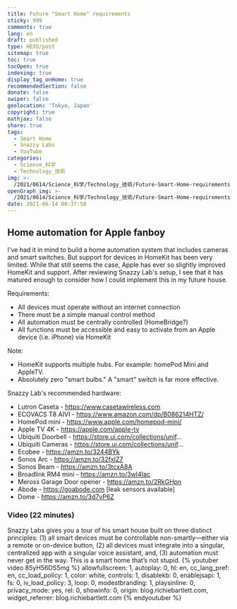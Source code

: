 ```yaml
---
title: Future "Smart Home" requirements
sticky: 999
comments: true
lang: en
draft: published
type: HEXO/post
sitemap: true
toc: true
tocOpen: true
indexing: true
display_tag_onHome: true
recommendedSection: false
donate: false
swiper: false
geolocation: 'Tokyo, Japan'
copyright: true
mathjax: false
share: true
tags:
  - Smart Home
  - Snazzy Labs
  - YouTube
categories:
  - Science_科学
  - Technology_技術
img: >-
  /2021/0614/Science_科学/Technology_技術/Future-Smart-Home-requirements/AdobeStock_226259350.svg
openGraph_img: >-
  /2021/0614/Science_科学/Technology_技術/Future-Smart-Home-requirements/AdobeStock_226259350.png
date: 2021-06-14 00:37:58
---
```


## Home automation for Apple fanboy
I've had it in mind to build a home automation system that includes cameras and smart switches. But support for devices in HomeKit has been very limited. While that still seems the case, Apple has ever so slightly improved HomeKit and support. After reviewing Snazzy Lab's setup, I see that it has matured enough to consider how I could implement this in my future house. 


Requirements:
- All devices must operate without an internet connection
- There must be a simple manual control method
- All automation must be centrally controlled (HomeBridge?)
- All functions must be accessible and easy to activate from an Apple device (i.e. iPhone) via HomeKit


Note:
* HomeKit supports multiple hubs. For example: homePod Mini and AppleTV.
* Absolutely zero "smart bulbs." A "smart" switch is far more effective.


Snazzy Lab's recommended hardware:
- Lutron Caseta - https://www.casetawireless.com
- ECOVACS T8 AIVI - https://www.amazon.com/dp/B086214HTZ/
- HomePod mini - https://www.apple.com/homepod-mini/
- Apple TV 4K - https://apple.com/apple-tv
- Ubiquiti Doorbell - https://store.ui.com/collections/unif...
- Ubiquiti Cameras - https://store.ui.com/collections/unif...
- Ecobee - https://amzn.to/3244BYk
- Sonos Arc - https://amzn.to/32fxIZ7
- Sonos Beam - https://amzn.to/3tcxA8A
- Broadlink RM4 mini - https://amzn.to/3wI4Iac
- Meross Garage Door opener - https://amzn.to/2RkGHpn
- Abode - https://goabode.com [leak sensors available]
- Dome - https://amzn.to/3d7vP6Z


### Video (22 minutes)
 Snazzy Labs gives you a tour of his smart house built on three distinct principles: (1) all smart devices must be controllable non-smartly—either via a remote or on-device button, (2) all devices must integrate into a singular, centralized app with a singular voice assistant, and, (3) automation must never get in the way. This is a smart home that’s not stupid.
{% youtuber video 85yH56DS5mg %}
  allowfullscreen: 1,
  autoplay: 0,
  hl: en,
  cc_lang_pref: en,
  cc_load_policy: 1,
  color: white,
  controls: 1,
  disablekb: 0,
  enablejsapi: 1,
  fs: 0,
  iv_load_policy: 3,
  loop: 0,
  modestbranding: 1,
  playsinline: 0,
  privacy_mode: yes,
  rel: 0,
  showinfo: 0,
  origin: blog.richiebartlett.com,
  widget_referrer: blog.richiebartlett.com
{% endyoutuber %}